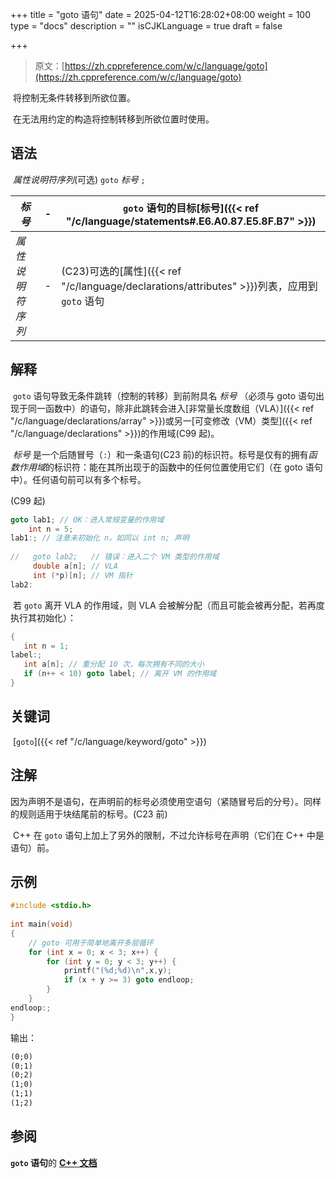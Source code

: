 +++
title = "goto 语句"
date = 2025-04-12T16:28:02+08:00
weight = 100
type = "docs"
description = ""
isCJKLanguage = true
draft = false

+++

> 原文：[https://zh.cppreference.com/w/c/language/goto](https://zh.cppreference.com/w/c/language/goto)

​	将控制无条件转移到所欲位置。

​	在无法用约定的构造将控制转移到所欲位置时使用。

## 语法

​	*属性说明符序列*(可选) `goto` *标号* `;`

| *标号*           | -    | `goto` 语句的目标[标号]({{< ref "/c/language/statements#.E6.A0.87.E5.8F.B7" >}}) |
| ---------------- | ---- | ------------------------------------------------------------ |
| *属性说明符序列* | -    | (C23)可选的[属性]({{< ref "/c/language/declarations/attributes" >}})列表，应用到 `goto` 语句 |

## 解释

​	`goto` 语句导致无条件跳转（控制的转移）到前附具名 *标号* （必须与 goto 语句出现于同一函数中）的语句，除非此跳转会进入[非常量长度数组（VLA）]({{< ref "/c/language/declarations/array" >}})或另一[可变修改（VM）类型]({{< ref "/c/language/declarations" >}})的作用域(C99 起)。

​	*标号* 是一个后随冒号（`:`）和一条语句(C23 前)的标识符。标号是仅有的拥有*函数作用域*的标识符：能在其所出现于的函数中的任何位置使用它们（在 goto 语句中）。任何语句前可以有多个标号。

(C99 起)

```c
goto lab1; // OK：进入常规变量的作用域
    int n = 5;
lab1:; // 注意未初始化 n，如同以 int n; 声明
 
//   goto lab2;   // 错误：进入二个 VM 类型的作用域
     double a[n]; // VLA
     int (*p)[n]; // VM 指针
lab2:
```

​	若 `goto` 离开 VLA 的作用域，则 VLA 会被解分配（而且可能会被再分配，若再度执行其初始化）：

```c
{
   int n = 1;
label:;
   int a[n]; // 重分配 10 次，每次拥有不同的大小
   if (n++ < 10) goto label; // 离开 VM 的作用域
}
```



## 关键词

​	[`goto`]({{< ref "/c/language/keyword/goto" >}})

## 注解

​	因为声明不是语句，在声明前的标号必须使用空语句（紧随冒号后的分号）。同样的规则适用于块结尾前的标号。(C23 前)

​	C++ 在 `goto` 语句上加上了另外的限制，不过允许标号在声明（它们在 C++ 中是语句）前。

## 示例

```c
#include <stdio.h>
 
int main(void)
{
    // goto 可用于简单地离开多层循环
    for (int x = 0; x < 3; x++) {
        for (int y = 0; y < 3; y++) {
            printf("(%d;%d)\n",x,y);
            if (x + y >= 3) goto endloop;
        }
    }
endloop:;
}
```

输出：

```txt
(0;0)
(0;1)
(0;2)
(1;0)
(1;1)
(1;2)
```

## 参阅

**`goto` 语句**的 **[C++ 文档](https://zh.cppreference.com/w/cpp/language/goto)**
